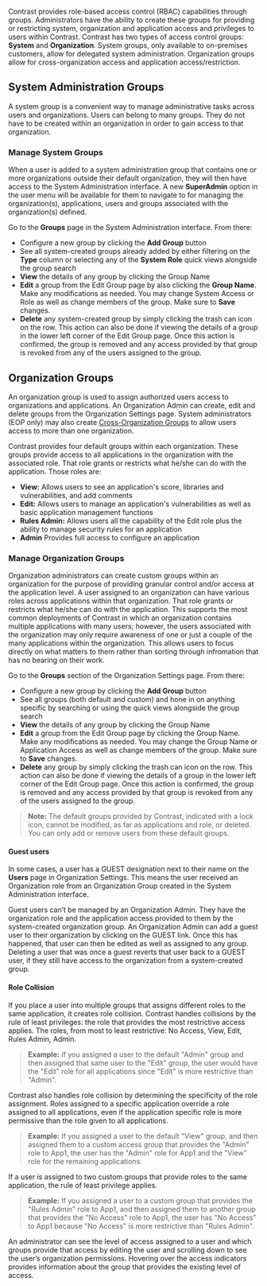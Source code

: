 <!--
title: "Manage Access Groups"
description: "Overview of managing access groups"
tags: "Admin manage organizations access groups"
-->

Contrast provides role-based access control (RBAC) capabilities through groups. Administrators have the ability to create these groups for providing or restricting system, organization and application access and privileges to users within Contrast. Contrast has two types of access control groups: **System** and **Organization**. System groups, only available to on-premises customers, allow for delegated system administration. Organization groups allow for cross-organization access and application access/restriction.

## System Administration Groups
A system group is a convenient way to manage administrative tasks across users and organizations. Users can belong to many groups. They do not have to be created within an organization in order to gain access to that organization. 

### Manage System Groups
When a user is added to a system administration group that contains one or more organizations outside their default organization, they will then have access to the System Administration interface. A new **SuperAdmin** option in the user menu will be available for them to navigate to for managing the organization(s), applications, users and groups associated with the organization(s) defined. 

Go to the **Groups** page in the System Administration interface. From there:

* Configure a new group by clicking the **Add Group** button
* See all system-created groups already added by either filtering on the **Type** column or selecting any of the **System Role** quick views alongside the group search
* **View** the details of any group by clicking the Group Name 
* **Edit** a group from the Edit Group page by also clicking the **Group Name**. Make any modifications as needed. You may change System Access or Role as well as change members of the group. Make sure to **Save** changes.
* **Delete** any system-created group by simply clicking the trash can icon on the row. This action can also be done if viewing the details of a group in the lower left corner of the Edit Group page. Once this action is confirmed, the group is removed and any access provided by that group is revoked from any of the users assigned to the group.

## Organization Groups
An organization group is used to assign authorized users access to organizations and applications. An Organization Admin can create, edit and delete groups from the Organization Settings page. System administrators (EOP only) may also create [Cross-Organization Groups](admin-manageorgs.html#crossorg) to allow users access to more than one organization.

Contrast provides four default groups within each organization. These groups provide access to all applications in the organization with the associated role. That role grants or restricts what he/she can do with the application. Those roles are:

* **View:** Allows users to see an application's score, libraries and vulnerabilities, and add comments
* **Edit:** Allows users to manage an application's vulnerabilities as well as basic application management functions
* **Rules Admin:** Allows users all the capability of the Edit role plus the ability to manage security rules for an application 
* **Admin** Provides full access to configure an application  

### Manage Organization Groups
Organization administrators can create custom groups within an organization for the purpose of providing granular control and/or access at the application level. A user assigned to an organization can have various roles across applications within that organization. That role grants or restricts what he/she can do with the application. This supports the most common deployments of Contrast in which an organization contains multiple applications with many users; however, the users associated with the organization may only require awareness of one or just a couple of the many applications within the organization. This allows users to focus directly on what matters to them rather than sorting through infromation that has no bearing on their work. 

Go to the **Groups** section of the Organization Settings page. From there:

* Configure a new group by clicking the **Add Group** button
* See all groups (both default and custom) and hone in on anything specific by searching or using the quick views alongside the group search 
* **View** the details of any group by clicking the Group Name
* **Edit** a group from the Edit Group page by clicking the Group Name. Make any modifications as needed. You may change the Group Name or Application Access as well as change members of the group. Make sure to **Save** changes.
* **Delete** any group by simply clicking the trash can icon on the row. This action can also be done if viewing the details of a group in the lower left corner of the Edit Group page. Once this action is confirmed, the group is removed and any access provided by that group is revoked from any of the users assigned to the group.

>**Note:** The default groups provided by Contrast, indicated with a lock icon, cannot be modified, as far as applications and role, or deleted. You can only add or remove users from these default groups. 

#### Guest users
In some cases, a user has a GUEST designation next to their name on the **Users** page in Organization Settings. This means the user received an Organization role from an Organization Group created in the System Administration interface.  

Guest users can’t be managed by an Organization Admin. They have the organization role and the application access provided to them by the system-created organization group. An Organization Admin can add a guest user to their organization by clicking on the GUEST link. Once this has happened, that user can then be edited as well as assigned to any group. Deleting a user that was once a guest reverts that user back to a GUEST user, if they still have access to the organization from a system-created group.

#### Role Collision

If you place a user into multiple groups that assigns different roles to the same application, it creates role collision. Contrast handles collisions by the rule of least privileges: the role that provides the most restrictive access applies. The roles, from most to least restrictive: No Access, View, Edit, Rules Admin, Admin.

> **Example:** If you assigned a user to the default "Admin" group and then assigned that same user to the "Edit" group, the user would have the "Edit" role for all applications since "Edit" is more restrictive than "Admin".

Contrast also handles role collision by determining the specificity of the role assignment. Roles assigned to a specific application override a role assigned to all applications, even if the application specific role is more permissive than the role given to all applications. 

> **Example:** If you assigned a user to the default "View" group, and then assigned them to a custom access group that provides the "Admin" role to App1, the user has the "Admin" role for App1 and the "View" role for the remaining applications.

If a user is assigned to two custom groups that provide roles to the same application, the rule of least privilege applies.

> **Example:** If you assigned a user to a custom group that provides the "Rules Admin" role to App1, and then assigned them to another group that provides the "No Access" role to App1, the user has "No Access" to App1 because "No Access" is more restrictive than "Rules Admin".

An administrator can see the level of access assigned to a user and which groups provide that access by editing the user and scrolling down to see the user’s organization permissions. Hovering over the access indicators provides information about the group that provides the existing level of access.

